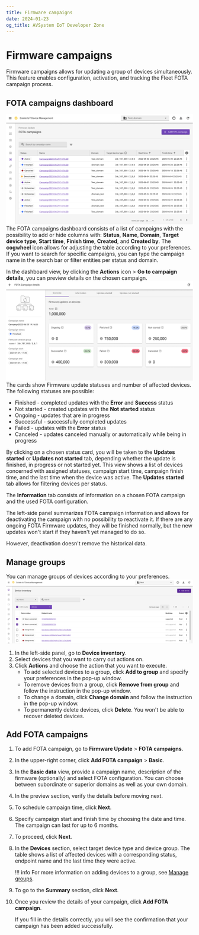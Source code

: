 ```yaml
---
title: Firmware campaigns
date: 2024-01-23
og_title: AVSystem IoT Developer Zone
---
```

# Firmware campaigns

Firmware campaigns allows for updating a group of devices simultaneously. This feature enables configuration, activation, and tracking the Fleet FOTA campaign process. 

## FOTA campaigns dashboard

![FOTA campaigns dashboard](images/FOTA_Campaigns_Dashboard.png)
The FOTA campaigns dashboard consists of a list of campaigns with the possibility to add or hide columns with: **Status**, **Name**, **Domain**, **Target device type**, **Start time**, **Finish time**, **Created**, and **Created by**. The **cogwheel** icon allows for adjusting the table according to your preferences. If you want to search for specific campaigns, you can type the campaign name in the search bar or filter entities per status and domain. 

In the dashboard view, by clicking the **Actions** icon > **Go to campaign details**, you can preview details on the chosen campaign.
![FOTA campaign details](images/Firmware_Updates_On_Devices_dashboard.png)
The cards show Firmware update statuses and number of affected devices. The following statuses are possible:

 - Finished - completed updates with the **Error** and **Success** status
 - Not started - created updates with the **Not started** status
 - Ongoing - updates that are in progress
 - Successful - successfully completed updates
 - Failed - updates with the **Error** status
 - Canceled - updates canceled manually or automatically while being in progress

By clicking on a chosen status card, you will be taken to the **Updates started** or **Updates not started** tab, depending whether the update is finished, in progress or not started yet. This view shows a list of devices concerned with assigned statuses, campaign start time, campaign finish time, and the last time when the device was active. The **Updates started** tab allows for filtering devices per status.

The **Information** tab consists of information on a chosen FOTA campaign and the used FOTA configuration.

The left-side panel summarizes FOTA campaign information and allows for deactivating the campaign with no possibility to reactivate it. If there are any ongoing FOTA Firmware updates, they will be finished normally, but the new updates won't start if they haven't yet managed to do so.

However, deactivation doesn't remove the historical data.

## Manage groups

You can manage groups of devices according to your preferences. 
![Manage groups](images/Manage_group_dashboard.png)

 1. In the left-side panel, go to **Device inventory**.
 2. Select devices that you want to carry out actions on. 
 3. Click **Actions** and choose the action that you want to execute.
     * To add selected devices to a group, click **Add to group** and specify your preferences in the pop-up window.
     * To remove devices from a group, click **Remove from group** and follow the instruction in the pop-up window.
     * To change a domain, click **Change domain** and follow the instruction in the pop-up window.
     * To permanently delete devices, click **Delete**. You won't be able to recover deleted devices.


## Add FOTA campaigns

1. To add FOTA campaign, go to **Firmware Update** > **FOTA campaigns**.
2. In the upper-right corner, click **Add FOTA campaign** > **Basic**.
3. In the **Basic data** view, provide a campaign name, description of the firmware (optionally) and select FOTA configuration. 
   You can choose between subordinate or superior domains as well as your own domain. 
4. In the preview section, verify the details before moving next.
5. To schedule campaign time, click **Next**. 
6. Specify campaign start and finish time by choosing the date and time. The campaign can last for up to 6 months.
7. To proceed, click **Next**.
8. In the **Devices** section, select target device type and device group. The table shows a list of affected devices with a corresponding status, endpoint name and the last time they were active. 

    !!! info
        For more information on adding devices to a group, see [Manage groups](#manage-groups).

9. To go to the **Summary** section, click **Next**. 
10. Once you review the details of your campaign, click **Add FOTA campaign**. 
    
    If you fill in the details correctly, you will see the confirmation that your campaign has been added successfully.    

